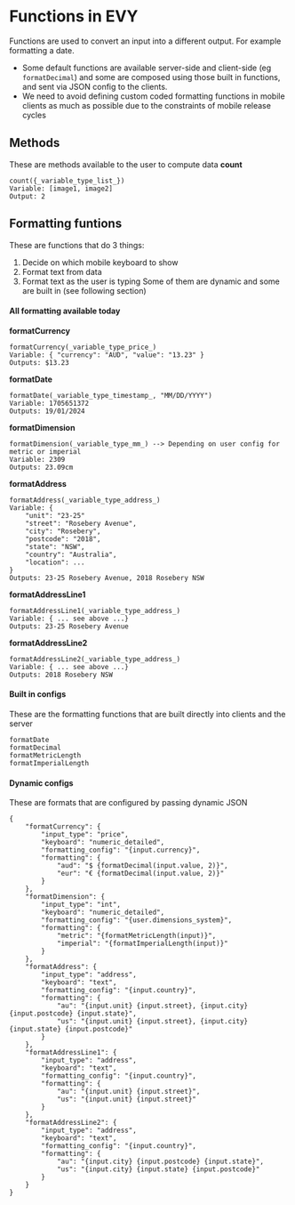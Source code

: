 # Functions in EVY

Functions are used to convert an input into a different output. For example formatting a date.  
* Some default functions are available server-side and client-side (eg `formatDecimal`) and some are composed using those built in functions, and sent via JSON config to the clients.  
* We need to avoid defining custom coded formatting functions in mobile clients as much as possible due to the constraints of mobile release cycles

## Methods
These are methods available to the user to compute data
**count**
```
count({_variable_type_list_})
Variable: [image1, image2]
Output: 2
```

## Formatting funtions
These are functions that do 3 things:
1. Decide on which mobile keyboard to show
2. Format text from data
3. Format text as the user is typing
Some of them are dynamic and some are built in (see following section)

#### All formatting available today
**formatCurrency**
```
formatCurrency(_variable_type_price_)
Variable: { "currency": "AUD", "value": "13.23" }
Outputs: $13.23
```
**formatDate**
```
formatDate(_variable_type_timestamp_, "MM/DD/YYYY")
Variable: 1705651372
Outputs: 19/01/2024
```
**formatDimension**
```
formatDimension(_variable_type_mm_) --> Depending on user config for metric or imperial
Variable: 2309
Outputs: 23.09cm
```
**formatAddress**
```
formatAddress(_variable_type_address_)
Variable: {
    "unit": "23-25"
    "street": "Rosebery Avenue",
    "city": "Rosebery",
    "postcode": "2018",
    "state": "NSW",
    "country": "Australia",
    "location": ...
}
Outputs: 23-25 Rosebery Avenue, 2018 Rosebery NSW
```
**formatAddressLine1**
```
formatAddressLine1(_variable_type_address_)
Variable: { ... see above ...}
Outputs: 23-25 Rosebery Avenue
```
**formatAddressLine2**
```
formatAddressLine2(_variable_type_address_)
Variable: { ... see above ...}
Outputs: 2018 Rosebery NSW
```

#### Built in configs
These are the formatting functions that are built directly into clients and the server
```
formatDate
formatDecimal
formatMetricLength
formatImperialLength
```

#### Dynamic configs
These are formats that are configured by passing dynamic JSON
```
{
    "formatCurrency": {
        "input_type": "price",
        "keyboard": "numeric_detailed",
        "formatting_config": "{input.currency}",
        "formatting": {
            "aud": "$ {formatDecimal(input.value, 2)}",
            "eur": "€ {formatDecimal(input.value, 2)}"
        }
    },
    "formatDimension": {
        "input_type": "int",
        "keyboard": "numeric_detailed",
        "formatting_config": "{user.dimensions_system}",
        "formatting": {
            "metric": "{formatMetricLength(input)}",
            "imperial": "{formatImperialLength(input)}"
        }
    },
    "formatAddress": {
        "input_type": "address",
        "keyboard": "text",
        "formatting_config": "{input.country}",
        "formatting": {
            "au": "{input.unit} {input.street}, {input.city} {input.postcode} {input.state}",
            "us": "{input.unit} {input.street}, {input.city} {input.state} {input.postcode}"
        }
    },
    "formatAddressLine1": {
        "input_type": "address",
        "keyboard": "text",
        "formatting_config": "{input.country}",
        "formatting": {
            "au": "{input.unit} {input.street}",
            "us": "{input.unit} {input.street}"
        }
    },
    "formatAddressLine2": {
        "input_type": "address",
        "keyboard": "text",
        "formatting_config": "{input.country}",
        "formatting": {
            "au": "{input.city} {input.postcode} {input.state}",
            "us": "{input.city} {input.state} {input.postcode}"
        }
    }
}
